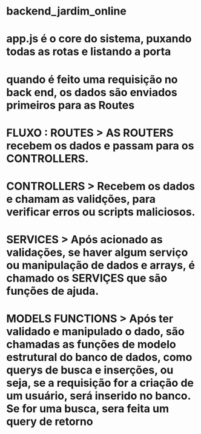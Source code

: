 # backend_jardim_online

# app.js é o core do sistema, puxando todas as rotas e listando a porta
# quando é feito uma requisição no back end, os dados são enviados primeiros para as Routes
# FLUXO : ROUTES > AS ROUTERS recebem os dados e passam para os CONTROLLERS.
  # CONTROLLERS > Recebem os dados e chamam as validções, para verificar erros ou scripts maliciosos.
  # SERVICES > Após acionado as validações, se haver algum serviço ou manipulação de dados e arrays, é chamado os SERVIÇES que são funções      de ajuda.
  # MODELS FUNCTIONS > Após ter validado e manipulado o dado, são chamadas as funções de modelo estrutural do banco de dados, como querys de busca e inserções, ou seja, se a requisição for a criação de um usuário, será inserido no banco. Se for uma busca, sera feita um query de retorno
  

